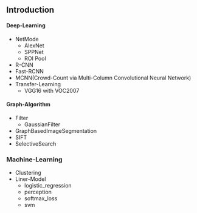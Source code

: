 ## Introduction

#### Deep-Learning
 - NetMode
   - AlexNet
   - SPPNet
   - ROI Pool
 - R-CNN
 - Fast-RCNN
 - MCNN(Crowd-Count via Multi-Column Convolutional Neural Network)
 - Transfer-Learning
   - VGG16 with VOC2007

#### Graph-Algorithm
 - Filter
   - GaussianFilter
 - GraphBasedImageSegmentation
 - SIFT
 - SelectiveSearch

### Machine-Learning
 - Clustering
 - Liner-Model
   - logistic_regression
   - perception
   - softmax_loss
   - svm
